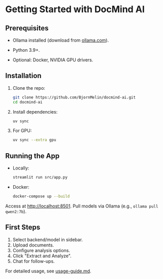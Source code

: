 # Getting Started with DocMind AI

## Prerequisites

- Ollama installed (download from [ollama.com](https://ollama.com/)).

- Python 3.9+.

- Optional: Docker, NVIDIA GPU drivers.

## Installation

1. Clone the repo:

   ```bash
   git clone https://github.com/BjornMelin/docmind-ai.git
   cd docmind-ai
   ```

2. Install dependencies:

   ```bash
   uv sync
   ```

3. For GPU:

   ```bash
   uv sync --extra gpu
   ```

## Running the App

- Locally:

  ```bash
  streamlit run src/app.py
  ```

- Docker:

  ```bash
  docker-compose up --build
  ```

Access at <http://localhost:8501>. Pull models via Ollama (e.g., `ollama pull qwen2:7b`).

## First Steps

1. Select backend/model in sidebar.
2. Upload documents.
3. Configure analysis options.
4. Click "Extract and Analyze".
5. Chat for follow-ups.

For detailed usage, see [usage-guide.md](usage-guide.md).
